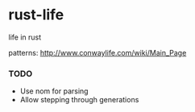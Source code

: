 # rust-life
life in rust

patterns: http://www.conwaylife.com/wiki/Main_Page

### TODO

* Use nom for parsing
* Allow stepping through generations
